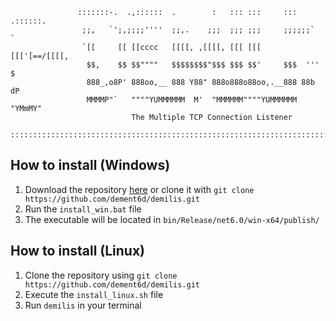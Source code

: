 ```
               :::::::-.  .,::::::  .        :   ::: :::     ::: .::::::.                
                ;;,   `';,;;;;''''  ;;,.    ;;;  ;;; ;;;     ;;;;;;`    `                
                `[[     [[ [[cccc   [[[[, ,[[[[, [[[ [[[     [[['[==/[[[[,               
                 $$,    $$ $$""""   $$$$$$$$"$$$ $$$ $$'     $$$  '''    $               
                 888_,o8P' 888oo,__ 888 Y88" 888o888o88oo,.__888 88b    dP               
                 MMMMP"`   """"YUMMMMMM  M'  "MMMMMM""""YUMMMMMM  "YMmMY"                
                           The Multiple TCP Connection Listener                           

::::::::::::::::::::::::::::::::::::::::::::::::::::::::::::::::::::::::::::::::::::::::::
```
## How to install (Windows)
1. Download the repository [here](https://github.com/dement6d/demilis/archive/refs/heads/main.zip) or clone it with `git clone https://github.com/dement6d/demilis.git`
2. Run the `install_win.bat` file
3. The executable will be located in `bin/Release/net6.0/win-x64/publish/`

## How to install (Linux)
1. Clone the repository using `git clone https://github.com/dement6d/demilis.git`
2. Execute the `install_linux.sh` file
3. Run `demilis` in your terminal
